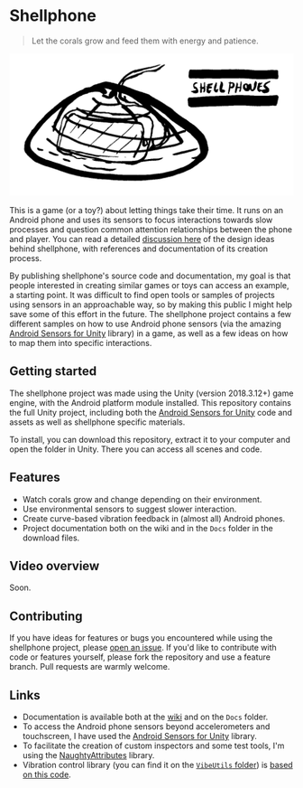 # Shellphone

> Let the corals grow and feed them with energy and patience.

![An early sketch of the shellphone project](https://github.com/enricllagostera/shellphone/blob/master/shellphone-social.png?raw=true)

This is a game (or a toy?) about letting things take their time. It runs on an Android phone and uses its sensors to focus interactions towards slow processes and question common attention relationships between the phone and player. You can read a detailed [discussion here](https://github.com/enricllagostera/shellphone/wiki/Discussion) of the design ideas behind shellphone, with references and documentation of its creation process.

By publishing shellphone's source code and documentation, my goal is that people interested in creating similar games or toys can access an example, a starting point. It was difficult to find open tools or samples of projects using sensors in an approachable way, so by making this public I might help save some of this effort in the future. The shellphone project contains a few different samples on how to use Android phone sensors (via the amazing [Android Sensors for Unity](https://github.com/mmeiburg/unityAndroidSensors) library) in a game, as well as a few ideas on how to map them into specific interactions.

## Getting started

The shellphone project was made using the Unity (version 2018.3.12+) game engine, with the Android platform module installed. This repository contains the full Unity project, including both the [Android Sensors for Unity](https://github.com/mmeiburg/unityAndroidSensors) code and assets as well as shellphone specific materials.

To install, you can download this repository, extract it to your computer and open the folder in Unity. There you can access all scenes and code.

## Features

* Watch corals grow and change depending on their environment.
* Use environmental sensors to suggest slower interaction.
* Create curve-based vibration feedback in (almost all) Android phones.
* Project documentation both on the wiki and in the `Docs` folder in the download files.

## Video overview

Soon.

## Contributing

If you have ideas for features or bugs you encountered while using the shellphone project, please [open an issue](https://github.com/enricllagostera/shellphone/issues). If you'd like to contribute with code or features yourself, please fork the repository and use a feature branch. Pull requests are warmly welcome.

## Links

* Documentation is available both at the [wiki](https://github.com/enricllagostera/shellphone/wiki) and on the `Docs` folder.
* To access the Android phone sensors beyond accelerometers and touchscreen, I have used the [Android Sensors for Unity](https://github.com/mmeiburg/unityAndroidSensors) library.
* To facilitate the creation of custom inspectors and some test tools, I'm using the [NaughtyAttributes](https://github.com/dbrizov/NaughtyAttributes) library.
* Vibration control library (you can find it on the [`VibeUtils` folder](Assets/Shellphone/VibeUtils)) is [based on this code](https://gist.github.com/aVolpe/707c8cf46b1bb8dfb363).
